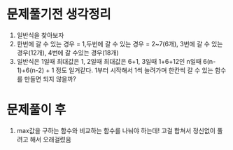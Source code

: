 # 문제풀기전 생각정리

1. 일반식을 찾아보자
2. 한번에 갈 수 있는 경우 = 1,두번에 갈 수 있는 경우 = 2~7(6개), 3번에 갈 수 있는 경우(12개), 4번에 갈 수있는 경우(18개)
3. 일반식은 1일때 최대값은 1, 2일때 최대값은 6+1, 3일때 1+6+12인 n일때 6(n-1)+6(n-2) + 1 정도 일거같다. 1부터 시작해서 1씩 늘려가며 한칸씩 갈 수 있는 함수를 만들면 되지 않을까?

# 문제풀이 후

1. max값을 구하는 함수와 비교하는 함수를 나눠야 하는데! 고걸 합쳐서 정신없이 풀려고 해서 오래걸렸음
